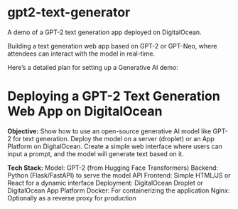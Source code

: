 # gpt2-text-generator
A demo of a GPT-2 text generation app deployed on DigitalOcean.

Building a text generation web app based on GPT-2 or GPT-Neo, where attendees can interact with the model in real-time.

Here’s a detailed plan for setting up a Generative AI demo:

# Deploying a GPT-2 Text Generation Web App on DigitalOcean

**Objective:**
Show how to use an open-source generative AI model like GPT-2 for text generation.
Deploy the model on a server (droplet) or an App Platform on DigitalOcean.
Create a simple web interface where users can input a prompt, and the model will generate text based on it.

**Tech Stack:**
Model: GPT-2 (from Hugging Face Transformers)
Backend: Python (Flask/FastAPI) to serve the model API
Frontend: Simple HTML/JS or React for a dynamic interface
Deployment: DigitalOcean Droplet or DigitalOcean App Platform
Docker: For containerizing the application
Nginx: Optionally as a reverse proxy for production
